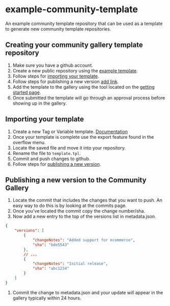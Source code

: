# example-community-template

An example community template repository that can be used as a template to
generate new community template repositories.

## Creating your community gallery template repository

1.  Make sure you have a github account.
1.  Create a new public repository using the
    [example template](https://github.com/gtm-vendor-templates/example-community-template).
1.  Follow steps for [importing your template](#importing-your-template).
1.  Follow steps for publishing a new version [add link]().
1.  Add the template to the gallery using the tool located on the
    [getting started page](https://tagmanager.google.com/gallery/getting-started).
1.  Once submitted the template will go through an approval process before
    showing up in the gallery.

## Importing your template

1.  Create a new Tag or Variable template.
    [Documentation](https://developers.google.com/tag-manager/templates/)
1.  Once your template is complete use the export feature found in the overflow
    menu.
1.  Locate the saved file and move it into your repository.
1.  Rename the file to `template.tpl`.
1.  Commit and push changes to github.
1.  Follow steps for [publishing a new version](#publishing-a-new-version-to-the-community-gallery).

## Publishing a new version to the Community Gallery

1. Locate the commit that includes the changes that you want to push. An easy way to do this is by looking at the commits page.
1. Once you've located the commit copy the change number/sha.
1. Now add a new entry to the top of the versions list in metadata.json.
  ```json
  {
      "versions": [
          {
              "changeNotes": "Added support for ecommerce",
              "sha": "bde5543"
          },
          // ...
          {
              "changeNotes": "Initial release",
              "sha": "abc1234"
          }
      ]
  }
  ```
1. Commit the change to metadata.json and your update will appear in the gallery typically within 24 hours.
